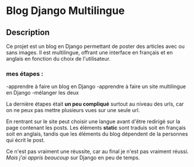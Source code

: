 # Blog Django Multilingue

## Description
Ce projet est un blog en Django permettant de poster des articles avec ou sans images.
Il est multilingue, offrant une interface en français et en anglais en fonction du choix de l'utilisateur.

### mes étapes :
-apprendre à faire un blog en Django
-apprendre à faire un site multilingue en Django
-mélanger les deux

La dernière étapes était **un peu compliqué** surtout au niveau des urls, car on ne peux pas mettre plusieurs vues sur une seule url.

En rentrant sur le site peut choisir une langue avant d'être redirigé sur la page contenant les posts.
Les éléments **static** sont traduis soit en français soit en anglais, tandis que les éléments du blog dépendent de la personnes qui écrit le post.

Ce n'est pas vraiment une réussite, car au final je n'est pas vraiment réussi. 
_Mais j'ai appris beaucoup_ sur Django en peu de temps.
